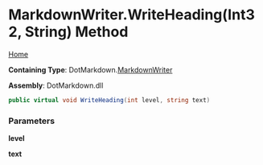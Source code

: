 # MarkdownWriter\.WriteHeading\(Int32, String\) Method

[Home](../../../README.md)

**Containing Type**: DotMarkdown\.[MarkdownWriter](../README.md)

**Assembly**: DotMarkdown\.dll

```csharp
public virtual void WriteHeading(int level, string text)
```

### Parameters

**level**

**text**
